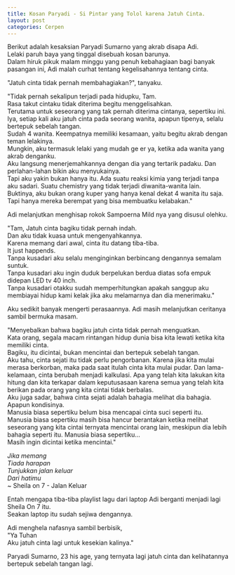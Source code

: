 ```yaml
---
title: Kosan Paryadi - Si Pintar yang Tolol karena Jatuh Cinta.
layout: post
categories: Cerpen
---
```


Berikut adalah kesaksian Paryadi Sumarno yang akrab disapa Adi.  
Lelaki paruh baya yang tinggal disebuah kosan barunya.  
Dalam hiruk pikuk malam minggu yang penuh kebahagiaan bagi banyak pasangan ini, 
Adi malah curhat tentang kegelisahannya tentang cinta.

"Jatuh cinta tidak pernah membahagiakan?", tanyaku.

"Tidak pernah sekalipun terjadi pada hidupku, Tam.  
Rasa takut cintaku tidak diterima begitu menggelisahkan.  
Terutama untuk seseorang yang tak pernah diterima cintanya, sepertiku ini.  
Iya, setiap kali aku jatuh cinta pada seorang wanita, apapun tipenya, selalu bertepuk sebelah tangan.  
Sudah 4 wanita. Keempatnya memiliki kesamaan, yaitu begitu akrab dengan teman lelakinya.  
Mungkin, aku termasuk lelaki yang mudah ge er ya, ketika ada wanita yang akrab denganku.  
Aku langsung menerjemahkannya dengan dia yang tertarik padaku. Dan perlahan-lahan bikin aku menyukainya.  
Tapi aku yakin bukan hanya itu. Ada suatu reaksi kimia yang terjadi tanpa aku sadari.
Suatu chemistry yang tidak terjadi diwanita-wanita lain.  
Buktinya, aku bukan orang kuper yang hanya kenal dekat 4 wanita itu saja. Tapi hanya mereka berempat yang bisa membuatku kelabakan."  

Adi melanjutkan menghisap rokok Sampoerna Mild nya yang disusul olehku.

"Tam, Jatuh cinta bagiku tidak pernah indah.  
Dan aku tidak kuasa untuk mengenyahkannya.  
Karena memang dari awal, cinta itu datang tiba-tiba.  
It just happends.  
Tanpa kusadari aku selalu menginginkan berbincang dengannya semalam suntuk.  
Tanpa kusadari aku ingin duduk berpelukan berdua diatas sofa empuk didepan LED tv 40 inch.  
Tanpa kusadari otakku sudah memperhitungkan apakah sanggup aku membiayai hidup kami kelak jika aku melamarnya dan dia menerimaku."  

Aku sedikit banyak mengerti perasaannya. Adi masih melanjutkan ceritanya sambil bermuka masam.

"Menyebalkan bahwa bagiku jatuh cinta tidak pernah menguatkan.  
Kata orang, segala macam rintangan hidup dunia bisa kita lewati ketika kita memiliki cinta.  
Bagiku, itu dicintai, bukan mencintai dan bertepuk sebelah tangan.  
Aku tahu, cinta sejati itu tidak perlu pengorbanan. Karena jika kita mulai merasa berkorban, maka pada saat itulah cinta kita mulai pudar. Dan lama-kelamaan, cinta berubah menjadi kalkulasi. Apa yang telah kita lakukan kita hitung dan kita terkapar dalam keputusasaan karena semua yang telah kita berikan pada orang yang kita cintai tidak berbalas.  
Aku juga sadar, bahwa cinta sejati adalah bahagia melihat dia bahagia. Apapun kondisinya.  
Manusia biasa sepertiku belum bisa mencapai cinta suci seperti itu.  
Manusia biasa sepertiku masih bisa hancur berantakan ketika melihat seseorang yang kita cintai ternyata mencintai orang lain, meskipun dia lebih bahagia seperti itu.
Manusia biasa sepertiku...  
Masih ingin dicintai ketika mencintai."

*Jika memang*  
*Tiada harapan*  
*Tunjukkan jalan keluar*  
*Dari hatimu*  
~ Sheila on 7 - Jalan Keluar

Entah mengapa tiba-tiba playlist lagu dari laptop Adi berganti menjadi lagi Sheila On 7 itu.  
Seakan laptop itu sudah sejiwa dengannya.

Adi menghela nafasnya sambil berbisik,  
"Ya Tuhan  
Aku jatuh cinta lagi untuk kesekian kalinya."  

Paryadi Sumarno, 23 his age, 
yang ternyata lagi jatuh cinta dan kelihatannya bertepuk sebelah tangan lagi.  